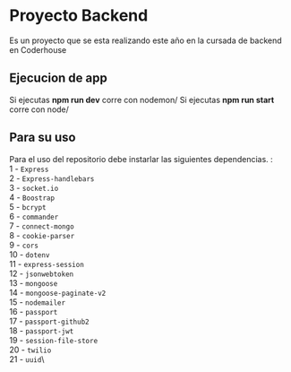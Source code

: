 # Proyecto Backend

Es un proyecto que se esta realizando este año en la cursada de backend en Coderhouse

## Ejecucion de app

Si ejecutas **npm run dev** corre con nodemon/
Si ejecutas **npm run start** corre con node/

## Para su uso

Para el uso del repositorio debe instarlar las siguientes dependencias. :\
1 - `Express`\
2 - `Express-handlebars`\
3 - `socket.io`\
4 - `Boostrap`\
5 - `bcrypt`\
6 - `commander`\
7 - `connect-mongo`\
8 - `cookie-parser`\
9 - `cors`\
10 - `dotenv`\
11 - `express-session`\
12 - `jsonwebtoken`\
13 - `mongoose`\
14 - `mongoose-paginate-v2`\
15 - `nodemailer`\
16 - `passport`\
17 - `passport-github2`\
18 - `passport-jwt`\
19 - `session-file-store`\
20 - `twilio`\
21 - `uuid`\
